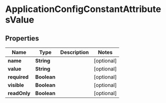 
# ApplicationConfigConstantAttributesValue

## Properties
Name | Type | Description | Notes
------------ | ------------- | ------------- | -------------
**name** | **String** |  |  [optional]
**value** | **String** |  |  [optional]
**required** | **Boolean** |  |  [optional]
**visible** | **Boolean** |  |  [optional]
**readOnly** | **Boolean** |  |  [optional]



